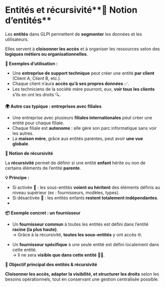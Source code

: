 # Entités et récursivité**🏢 Notion d’entités**

Les **entités** dans GLPI permettent de **segmenter** les données et les utilisateurs.

Elles servent à **cloisonner les accès** et à organiser les ressources selon des **logiques métiers ou organisationnelles**.



**🔸 Exemples d’utilisation :**

- Une **entreprise de support technique** peut créer une entité **par client** (Client A, Client B, etc.).
- Chaque client n’aura **accès qu’à ses propres données** ✅.
- Les techniciens de la société mère pourront, eux, **voir tous les clients** s’ils en ont les droits 🔍.



**🌍 Autre cas typique : entreprises avec filiales**

- Une entreprise avec plusieurs **filiales internationales** peut créer une entité pour chaque filiale.
- Chaque filiale est **autonome** : elle gère son parc informatique sans voir les autres.
- La **maison mère**, grâce aux entités parentes, peut avoir **une vue globale**.

**🔁 Notion de récursivité**

La **récursivité** permet de définir si une entité **enfant** hérite ou non de certains éléments de l’entité **parente**.

**💡 Principe :**

- Si activée 🔄 : les sous-entités **voient ou héritent** des éléments définis au niveau supérieur (ex : fournisseurs, modèles, types).
- Si désactivée 🚫 : les entités enfants **restent totalement indépendantes**.
- 

**📦 Exemple concret : un fournisseur**

- Un **fournisseur commun** à toutes les entités est défini dans l’entité **racine (la plus haute)**.  
  → Grâce à la récursivité, **toutes les sous-entités** y ont accès 🌐.

- Un **fournisseur spécifique** à une seule entité est défini localement dans cette entité.  
  → Il ne sera **visible que dans cette entité** 🕵️‍♂️.



**🎯 Objectif principal des entités & récursivité**

**Cloisonner les accès, adapter la visibilité, et structurer les droits** selon les besoins opérationnels, tout en conservant une gestion centralisée possible.

